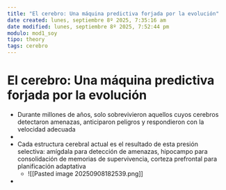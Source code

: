 ```yaml
---
title: "El cerebro: Una máquina predictiva forjada por la evolución"
date created: lunes, septiembre 8º 2025, 7:35:16 am
date modified: lunes, septiembre 8º 2025, 7:52:44 pm
modulo: mod1_soy
tipo: theory
tags: cerebro
---
```


# El cerebro: Una máquina predictiva forjada por la evolución

- Durante millones de años, solo sobrevivieron aquellos cuyos cerebros detectaron amenazas, anticiparon peligros y respondieron con la velocidad adecuada
- 
- Cada estructura cerebral actual es el resultado de esta presión selectiva: amígdala para detección de amenazas, hipocampo para consolidación de memorias de supervivencia, corteza prefrontal para planificación adaptativa
	- ![[Pasted image 20250908182539.png]]
- 

